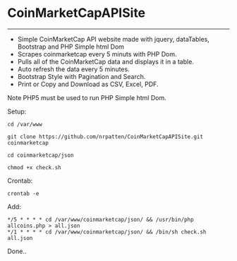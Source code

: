 # CoinMarketCapAPISite 
-------------

* Simple CoinMarketCap API website made with jquery, dataTables, Bootstrap and PHP Simple html Dom
 * Scrapes coinmarketcap every 5 minuts with PHP Dom.
 * Pulls all of the CoinMarketCap data and displays it in a table.
 * Auto refresh the data every 5 minutes.
 * Bootstrap Style with Pagination and Search.
 * Print or Copy and Download as CSV, Excel, PDF.

Note PHP5 must be used to run PHP Simple html Dom.

Setup:

`cd /var/www`

`git clone https://github.com/nrpatten/CoinMarketCapAPISite.git coinmarketcap`

`cd coinmarketcap/json`

`chmod +x check.sh`

Crontab:
```shell
crontab -e
```

Add:
```shell
*/5 * * * * cd /var/www/coinmarketcap/json/ && /usr/bin/php allcoins.php > all.json
*/1 * * * * cd /var/www/coinmarketcap/json/ && /bin/sh check.sh all.json
```
Done..
